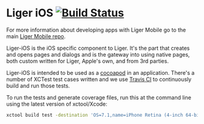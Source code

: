 # Liger iOS [![Build Status](https://travis-ci.org/reachlocal/liger-ios.svg?branch=master)](https://travis-ci.org/reachlocal/liger-ios)

For more information about developing apps with Liger Mobile go to the main [Liger Mobile repo](https://github.com/reachlocal/liger).

Liger-iOS is the iOS specific component to Liger. It's the part that creates and opens pages and dialogs and is the gateway into using native pages, both custom written for Liger, Apple's own, and from 3rd parties.

Liger-iOS is intended to be used as a [cocoapod](http://www.cocoapods.org) in an application. There's a number of XCTest test cases written and we use [Travis CI](https://travis-ci.org/reachlocal/liger-ios) to continuously build and run those tests.

To run the tests and generate coverage files, run this at the command line using the latest version of xctool/Xcode:

```bash
xctool build test -destination 'OS=7.1,name=iPhone Retina (4-inch 64-bit)' GCC_GENERATE_TEST_COVERAGE_FILES=YES GCC_INSTRUMENT_PROGRAM_FLOW_ARCS=YES
```

